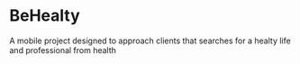# BeHealty
A mobile project designed to approach clients that searches for a healty life and professional from health 
